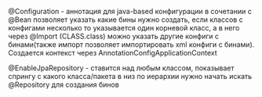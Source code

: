 @Configuration - аннотация для java-based конфигурации в сочетании с @Bean позволяет указать какие бины нужно создать, если классов с конфигами несколько то указывается один корневой класс, а в него через @Import (CLASS.class) можно указать другие конфиги с бинами(также импорт позволяет импортировать xml конфиги с бинами). Создается контекст через AnnotationConfigApplicationContext

@EnableJpaRepository - ставится над любым классом, показывает спрингу с какого класса/пакета в низ по иерархии нужно начать искать @Repository для создания бинов


